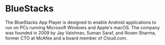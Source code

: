 # BlueStacks







The BlueStacks App Player is designed to enable Android applications to run on PCs running Microsoft Windows and Apple's macOS. The company was founded in 2009 by Jay Vaishnav, Suman Saraf, and Rosen Sharma, former CTO at McAfee and a board member of Cloud.com.